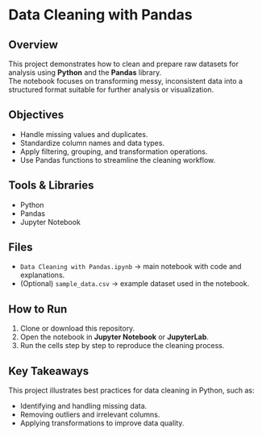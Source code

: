 # Data Cleaning with Pandas

## Overview
This project demonstrates how to clean and prepare raw datasets for analysis using **Python** and the **Pandas** library.  
The notebook focuses on transforming messy, inconsistent data into a structured format suitable for further analysis or visualization.

## Objectives
- Handle missing values and duplicates.
- Standardize column names and data types.
- Apply filtering, grouping, and transformation operations.
- Use Pandas functions to streamline the cleaning workflow.

## Tools & Libraries
- Python
- Pandas
- Jupyter Notebook

## Files
- `Data Cleaning with Pandas.ipynb` → main notebook with code and explanations.
- (Optional) `sample_data.csv` → example dataset used in the notebook.

## How to Run
1. Clone or download this repository.  
2. Open the notebook in **Jupyter Notebook** or **JupyterLab**.  
3. Run the cells step by step to reproduce the cleaning process.  

## Key Takeaways
This project illustrates best practices for data cleaning in Python, such as:
- Identifying and handling missing data.
- Removing outliers and irrelevant columns.
- Applying transformations to improve data quality.
